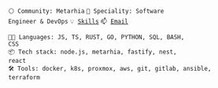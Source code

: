 <code>⚪ Community: Metarhia</code>
<code>👷 Speciality: Software Engineer & DevOps</code>
<code>💡 [Skills](SKILLS.md)</code>
<code>📫 [Email](mailto:svmlitimur+github@gmail.com)</code><br>

<code>🧑‍💻 Languages: JS, TS, RUST, GO, PYTHON, SQL, BASH, CSS</code>\
<code>📦 Tech stack: node.js, metarhia, fastify, nest, react</code>\
<code>🛠️ Tools: docker, k8s, proxmox, aws, git, gitlab, ansible, terraform</code>
